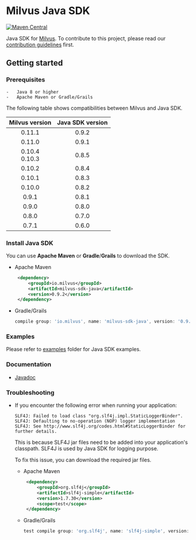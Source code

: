 # Milvus Java SDK

[![Maven Central](https://img.shields.io/maven-central/v/io.milvus/milvus-sdk-java.svg)](https://search.maven.org/artifact/io.milvus/milvus-sdk-java/)

Java SDK for [Milvus](https://github.com/milvus-io/milvus). To contribute to this project, please read our [contribution guidelines](https://github.com/milvus-io/milvus/blob/master/CONTRIBUTING.md) first.

## Getting started

### Prerequisites

    -   Java 8 or higher
    -   Apache Maven or Gradle/Grails

The following table shows compatibilities between Milvus and Java SDK.

| Milvus version | Java SDK version |
| :------------: | :--------------: |
|     0.11.1     |    0.9.2         |
|     0.11.0     |    0.9.1         |
|     0.10.4<br>0.10.3     |    0.8.5         |
|     0.10.2     |    0.8.4         |
|     0.10.1     |    0.8.3         |
|     0.10.0     |    0.8.2         |
|     0.9.1      |    0.8.1         |
|     0.9.0      |    0.8.0         |
|     0.8.0      |    0.7.0         |
|     0.7.1      |    0.6.0         |

### Install Java SDK

You can use **Apache Maven** or **Gradle**/**Grails** to download the SDK.

   - Apache Maven

       ```xml
        <dependency>
            <groupId>io.milvus</groupId>
            <artifactId>milvus-sdk-java</artifactId>
            <version>0.9.2</version>
        </dependency>
       ```

   - Gradle/Grails

        ```gradle
        compile group: 'io.milvus', name: 'milvus-sdk-java', version: '0.9.2'
        ```

### Examples

Please refer to [examples](https://github.com/milvus-io/milvus-sdk-java/tree/0.9.2/examples) folder for Java SDK examples.

### Documentation

- [Javadoc](https://milvus-io.github.io/milvus-sdk-java/javadoc/index.html)

### Troubleshooting

- If you encounter the following error when running your application:
    ```
    SLF4J: Failed to load class "org.slf4j.impl.StaticLoggerBinder".
    SLF4J: Defaulting to no-operation (NOP) logger implementation
    SLF4J: See http://www.slf4j.org/codes.html#StaticLoggerBinder for further details.
    ```
  This is because SLF4J jar files need to be added into your application's classpath. SLF4J is used by Java SDK for logging purpose.
  
  To fix this issue, you can download the required jar files.
                                                                                                         
    - Apache Maven
    
        ```xml
         <dependency>
             <groupId>org.slf4j</groupId>
             <artifactId>slf4j-simple</artifactId>
             <version>1.7.30</version>
             <scope>test</scope>
         </dependency>
        ```
    
    - Gradle/Grails
    
         ```gradle
         test compile group: 'org.slf4j', name: 'slf4j-simple', version: '1.7.30'
         ```
